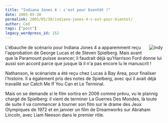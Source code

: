 ```yaml
---
title: "Indiana Jones 4 : c'est pour bientôt !"
date: 2005-05-30
permalink: 2005/05/30/indiana-jones-4-c-est-pour-bientot/
author: Ced
tags: ["post"]
legacy_wordpress_id: 152
---
```


<img src="http://images.usatoday.com/life/_photos/2003/06-indiana-jones.jpg" alt="indy" style="float:right; margin: 0 0 1em 1em;" />L'ébauche de scénario pour Indiana Jones 4 a apparemment reçu l'approbation de George Lucas et de Steven Spielberg. Mais avant que la Paramount puisse avancer, il faudrait déjà qu'Harrison Ford donne lui aussi son accord parce que jusque là il n'a pas encore lu le manuscrit&nbsp;!

Nathanson, le scénariste a été reçu chez Lucas à Bay Area, pour finaliser l'histoire. Il a également pris des notes de Spielberg, avec qui il avait déjà travaillé sur Catch Me If You Can et Le Terminal.

<!-- excerpt -->

Mais on se demande si le film sortira en 2006 comme prévu, vu le plannig chargé de Spielberg: il vient de terminer La Guerres Des Mondes, là toute de suite il va commencer à tourner son film sur le drame des Jeux Olympiques de 1972 et en janvier un film de Dreamworks sur Abraham Lincoln, avec Liam Neeson dans le premier rôle.

